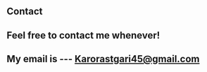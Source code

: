 ## Contact



Feel free to contact me whenever! <br>
----

My email is --- Karorastgari45@gmail.com
----